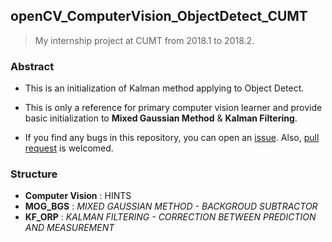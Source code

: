 ## openCV_ComputerVision_ObjectDetect_CUMT

> My internship project at CUMT from 2018.1 to 2018.2.

### Abstract

* This is an initialization of Kalman method applying to Object Detect.

* This is only a reference for primary computer vision learner and provide basic initialization to **Mixed Gaussian Method** & **Kalman Filtering**.

* If you find any bugs in this repository, you can open an [issue](https://github.com/LovelyBuggies/openCV_ComputerVision_ObjectDetect_CUMT/issues). Also, [pull request](https://github.com/LovelyBuggies/openCV_ComputerVision_ObjectDetect_CUMT/pulls) is welcomed.

### Structure

* **Computer Vision** : HINTS
* **MOG_BGS** : *MIXED GAUSSIAN METHOD - BACKGROUD SUBTRACTOR*
* **KF_ORP** : *KALMAN FILTERING - CORRECTION BETWEEN PREDICTION AND MEASUREMENT*


